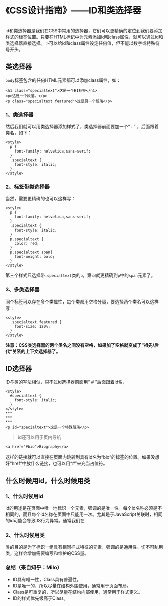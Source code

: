 # 《CSS设计指南》——ID和类选择器
<br/>
id和类选择器是我们在CSS中常用的选择器，它们可以更精确的定位到我们要添加样式的标签位置。只要在HTML标记中为元素添加id和class属性，就可以通过id和类选择器直接选择。
>可以给id和class属性设定任何值，但不能以数字或特殊符号开头。

## 类选择器
`body`标签包含的任何HTML元素都可以添加class属性，如：
```
<h1 class="specialtext">这是一个H1标签</h1>
<p>这是一个段落。</p>
<p class="specialtext featured">这是另一个段落</p>
```
### 1、类选择器
然后我们就可以用类选择器添加样式了，类选择器前面要加一个“ . ” ，后面跟着类名，如下：
```
<style>
  p {
    font-family: helvetica,sans-serif;
  }
  .specialtext {
    font-style: italic;
  }
</style>
```
### 2、标签带类选择器
当然，需要更精确的也可以这样写：
```
<style>
  p {
    font-family: helvetica,sans-serif;
  }
  .specialtext {
    font-style: italic;
  }
  p.specialtext {
    color: red;
  }
  p.specialtext span{
    font-weight: bold;
  }
</style>
```
第三个样式只选择带`.specialtext`类的`p`，第四就更精确到`p`中的`span`元素了。
### 3、多类选择器
同个标签可以存在多个类属性，每个类都用空格分隔，要选择两个类名可以这样写：
```
<style>
  .specialtext.featured {
    font-size: 120%;
  }
</style>
```
**注意：CSS类选择器的两个类名之间没有空格，如果加了空格就变成了“祖先/后代”关系的上下文选择器了。**

## ID选择器
ID与类的写法相似，只不过id选择器前面用“ # ”后面跟着id名，
```
<style>
  #specialtext {
    font-style: italic;
  }
</style>
***
***
***
<p id="specialtext">这是一个特殊段落</p>
```
>id还可以用于页内导航
```
<a href="#bio">Biography</a>
```
这样的链接就可以直接在页面内跳转到具有id名为“bio”的标签的位置。如果没想好“href”中放什么链接，也可以用“#”来充当占位符。

## 什么时候用id，什么时候用类
### 1、什么时候用id
id的用途是在页面中唯一地标识一个元素，强调的是唯一性。每个id名称必须是不相同的，而且每个id名称在页面中只能用一次。尤其是于JavaScript关联时，相同的id可能会导致JS行为异常。通常我们在
### 2、什么时候用类
类的目的是为了标识一组具有相同样式特征的元素，强调的是通用性。切不可乱用类，这样会增加需要编写和维护的CSS量。

### 总结（来自知乎：Milo）
* ID具有唯一性，Class具有普遍性。
* ID是唯一的，所以尽量在结构外围使用，通常用于页面布局。
* Class是可重复的，所以尽量在结构内部使用，通常用于样式定义。
* ID的样式优先级高于Class。
